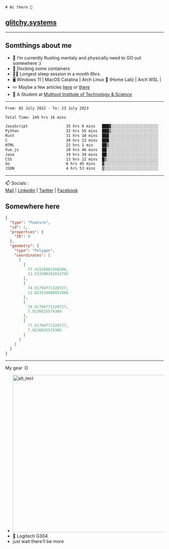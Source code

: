 ```
# Hi there 👋
```
## [glitchy.systems](https://glitchy.systems)
---

## Somthings about me



- 🌱 I’m currently Rusting mentaly and physically need to GO out somewhere :)
- 🐋 Docking some containers
- 😶‍🌫️ Longest sleep session in a month 6hrs.
- 🖥️ Windows 11 | MacOS Catalina | Arch Linux 🦩 (Home Lab) | Arch WSL |
- ✏️ Maybe a few articles [here](https://medium.com/@advaithnarayanan8) or [there](https://medium.com/@advaithnarayanan8)
- 📑 A Student at [Muthoot Institute of Technology & Science](https://mgmits.ac.in/)



---

<!--START_SECTION:waka-->

```txt
From: 02 July 2022 - To: 23 July 2023

Total Time: 249 hrs 16 mins

JavaScript                 35 hrs 8 mins   ███▓░░░░░░░░░░░░░░░░░░░░░   14.10 %
Python                     32 hrs 55 mins  ███▒░░░░░░░░░░░░░░░░░░░░░   13.21 %
Rust                       31 hrs 10 mins  ███░░░░░░░░░░░░░░░░░░░░░░   12.51 %
C                          30 hrs 13 mins  ███░░░░░░░░░░░░░░░░░░░░░░   12.12 %
HTML                       22 hrs 1 min    ██▒░░░░░░░░░░░░░░░░░░░░░░   08.84 %
Vue.js                     20 hrs 46 mins  ██░░░░░░░░░░░░░░░░░░░░░░░   08.34 %
Java                       19 hrs 19 mins  ██░░░░░░░░░░░░░░░░░░░░░░░   07.75 %
CSS                        13 hrs 22 mins  █▒░░░░░░░░░░░░░░░░░░░░░░░   05.37 %
Go                         6 hrs 45 mins   ▓░░░░░░░░░░░░░░░░░░░░░░░░   02.71 %
JSON                       4 hrs 53 mins   ▒░░░░░░░░░░░░░░░░░░░░░░░░   01.96 %
```

<!--END_SECTION:waka-->

---

📫 Socials :<br>
[Mail](mailto:advaithnarayanan8@gmail.com) | [Linkedin](https://www.linkedin.com/in/advaith-narayanan-a72152214/) | [Twitter](https://twitter.com/advaithnarayan) | [Facebook](https://screenmessage.com/qinq)

## Somewhere here

```geojson
{
  "type": "Feature",
  "id": 1,
  "properties": {
    "ID": 0
  },
  "geometry": {
    "type": "Polygon",
    "coordinates": [
      [
        [
          77.41528961556286,
          11.533300191814792
        ],
        [
          74.91794771320727,
          11.823214080851884
        ],
        [
          74.91794771320727,
          7.9236625574369
        ],
        [
          77.91794771320727,
          7.9236625574369
        ]
      ]
    ]
  }
}
```


--- 
My gear :D

- [<img alt="alt_text" width="500px" src="https://valid.x86.fr/cache/banner/xv24bv-6.png" />](https://valid.x86.fr/xv24bv)
- 🐁 Logitech G304
- just wait there'll be more

